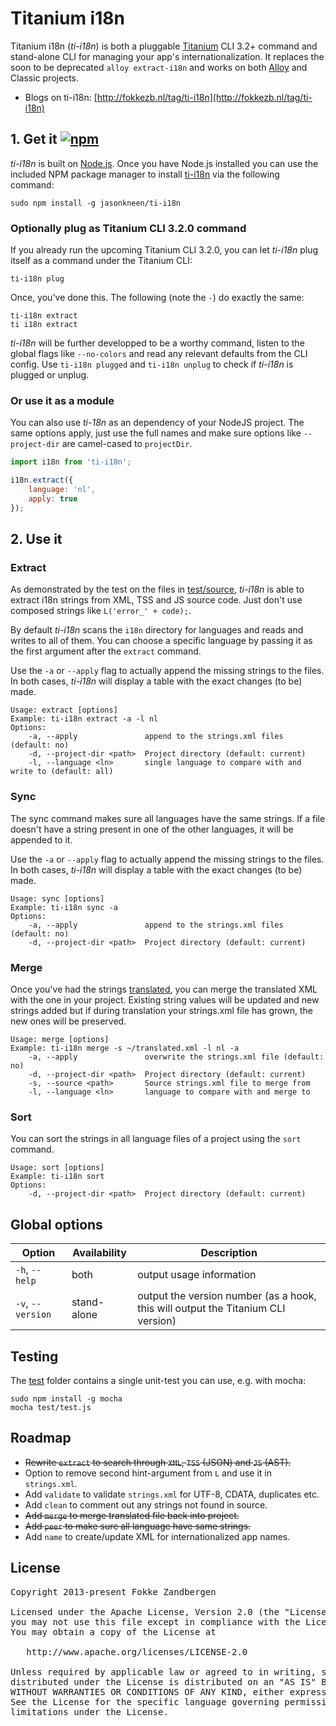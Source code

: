 # Titanium i18n

Titanium i18n (*ti-i18n*) is both a pluggable [Titanium](http://docs.appcelerator.com/titanium/latest/#!/guide/Titanium_Command-Line_Interface_Reference) CLI 3.2+ command and stand-alone CLI for managing your app's internationalization. It replaces the soon to be deprecated `alloy extract-i18n` and works on both [Alloy](http://docs.appcelerator.com/titanium/latest/#!/guide/Alloy_Command-Line_Interface_Reference) and Classic projects.

* Blogs on ti-i18n: [http://fokkezb.nl/tag/ti-i18n](http://fokkezb.nl/tag/ti-i18n)

## 1. Get it [![npm](http://img.shields.io/npm/v/ti-i18n.png)](https://www.npmjs.org/package/ti-i18n)
*ti-i18n* is built on [Node.js](http://nodejs.org/). Once you have Node.js installed you can use the included NPM package manager to install [ti-i18n](https://npmjs.org/package/ti-i18n) via the following command:

```
sudo npm install -g jasonkneen/ti-i18n
```

### Optionally plug as Titanium CLI 3.2.0 command
If you already run the upcoming Titanium CLI 3.2.0, you can let *ti-i18n* plug itself as a command under the Titanium CLI:

```
ti-i18n plug
```

Once, you've done this. The following (note the `-`) do exactly the same:

```
ti-i18n extract
ti i18n extract
```

*ti-i18n* will be further developped to be a worthy command, listen to the global flags like `--no-colors` and read any relevant defaults from the CLI config. Use `ti-i18n plugged` and `ti-i18n unplug` to check if *ti-i18n* is plugged or unplug.

### Or use it as a module
You can also use *ti-18n* as an dependency of your NodeJS project. The same options apply, just use the full names and make sure options like `--project-dir` are camel-cased to `projectDir`.

```javascript
import i18n from 'ti-i18n';

i18n.extract({
	language: 'nl',
	apply: true
});
```

## 2. Use it

### Extract
As demonstrated by the test on the files in [test/source](https://github.com/FokkeZB/ti-i18n/tree/master/test/source), *ti-i18n* is able to extract i18n strings from XML, TSS and JS source code. Just don't use composed strings like `L('error_' + code);`.

By default *ti-i18n* scans the `i18n` directory for languages and reads and writes to all of them. You can choose a specific language by passing it as the first argument after the `extract` command.

Use the `-a` or `--apply` flag to actually append the missing strings to the files. In both cases, *ti-i18n* will display a table with the exact changes (to be) made.

```
Usage: extract [options]
Example: ti-i18n extract -a -l nl
Options:
    -a, --apply               append to the strings.xml files (default: no)
    -d, --project-dir <path>  Project directory (default: current)
    -l, --language <ln>       single language to compare with and write to (default: all)
```

### Sync
The sync command makes sure all languages have the same strings. If a file doesn't have a string present in one of the other languages, it will be appended to it.

Use the `-a` or `--apply` flag to actually append the missing strings to the files. In both cases, *ti-i18n* will display a table with the exact changes (to be) made.

```
Usage: sync [options]
Example: ti-i18n sync -a
Options:
    -a, --apply               append to the strings.xml files (default: no)
    -d, --project-dir <path>  Project directory (default: current)
```

### Merge
Once you've had the strings [translated](http://translate.google.com/toolkit/), you can merge the translated XML with the one in your project. Existing string values will be updated and new strings added but if during translation your strings.xml file has grown, the new ones will be preserved.

```
Usage: merge [options]
Example: ti-i18n merge -s ~/translated.xml -l nl -a
    -a, --apply               overwrite the strings.xml file (default: no)
    -d, --project-dir <path>  Project directory (default: current)
    -s, --source <path>       Source strings.xml file to merge from
    -l, --language <ln>       language to compare with and merge to
```

### Sort
You can sort the strings in all language files of a project using the `sort` command.

```
Usage: sort [options]
Example: ti-i18n sort
Options:
    -d, --project-dir <path>  Project directory (default: current)
```

## Global options
Option | Availability | Description
------- | ----------- | -----------
`-h`, `--help`|both|output usage information
`-v`, `--version`|stand-alone|output the version number (as a hook, this will output the Titanium CLI version)

## Testing
The [test](https://github.com/FokkeZB/ti-i18n/tree/master/test) folder contains a single unit-test you can use, e.g. with mocha:

```
sudo npm install -g mocha
mocha test/test.js
```

## Roadmap

* ~~Rewrite `extract` to search through `XML`, `TSS` (JSON) and `JS` (AST).~~
* Option to remove second hint-argument from `L` and use it in `strings.xml`.
* Add `validate` to validate `strings.xml` for UTF-8, CDATA, duplicates etc.
* Add `clean` to comment out any strings not found in source.
* ~~Add `merge` to merge translated file back into project.~~
* ~~Add `peer` to make sure all language have same strings.~~
* Add `name` to create/update XML for internationalized app names.

## License

<pre>
Copyright 2013-present Fokke Zandbergen

Licensed under the Apache License, Version 2.0 (the "License");
you may not use this file except in compliance with the License.
You may obtain a copy of the License at

   http://www.apache.org/licenses/LICENSE-2.0

Unless required by applicable law or agreed to in writing, software
distributed under the License is distributed on an "AS IS" BASIS,
WITHOUT WARRANTIES OR CONDITIONS OF ANY KIND, either express or implied.
See the License for the specific language governing permissions and
limitations under the License.
</pre>
